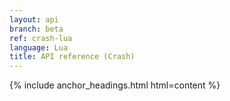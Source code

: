 ```yaml
---
layout: api
branch: beta
ref: crash-lua
language: Lua
title: API reference (Crash)
---
```

{% include anchor_headings.html html=content %}